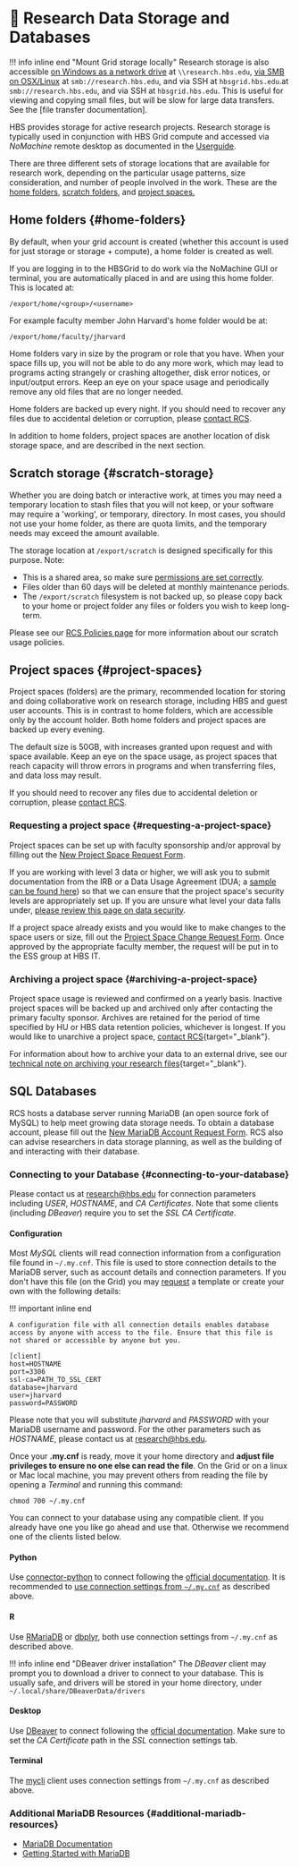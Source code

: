 # 💾 Research Data Storage and Databases

!!! info inline end "Mount Grid storage locally"
    Research storage is also accessible [on Windows as a network drive](https://support.microsoft.com/en-gb/windows/map-a-network-drive-in-windows-29ce55d1-34e3-a7e2-4801-131475f9557d) at `\\research.hbs.edu`, [via SMB on OSX/Linux](https://support.apple.com/lt-lt/guide/mac-help/mchlp1140/mac#mchlp1265542) 
    at `smb://research.hbs.edu`, and via SSH at `hbsgrid.hbs.edu`.at `smb://research.hbs.edu`, and via SSH at `hbsgrid.hbs.edu`.
    This is useful for viewing and copying small files, but will be slow for large data transfers.
    See the [file transfer documentation].

HBS provides storage for active research projects. Research storage is 
typically used in conjunction with HBS Grid compute and accessed 
via *NoMachine* remote desktop as documented in the [Userguide](index.md).

There are three different sets of storage locations that are available
for research work, depending on the particular usage patterns, size
consideration, and number of people involved in the work. These are the
[home folders](storage.md#home-folders), [scratch folders](storage.md#scratch-storage),
and [project spaces.](storage.md#project-spaces)

## Home folders {#home-folders}

By default, when your grid account is created (whether this account is
used for just storage or storage + compute), a home folder is created as
well.

If you are logging in to the HBSGrid to do work via the NoMachine GUI or
terminal, you are automatically placed in and are using this home
folder. This is located at:

`/export/home/<group>/<username>`

For example faculty member John Harvard's home folder would be at:

`/export/home/faculty/jharvard`

Home folders vary in size by the program or role that you have. When
your space fills up, you will not be able to do any more work, which may
lead to programs acting strangely or crashing altogether, disk error
notices, or input/output errors. Keep an eye on your space usage and 
periodically remove any old files that are no longer needed.

Home folders are backed up every night. If you should need to recover
any files due to accidental deletion or corruption, please
[contact RCS](mailto:research@hbs.edu).

In addition to home folders, project spaces are another location of disk
storage space, and are described in the next section.

## Scratch storage {#scratch-storage}

Whether you are doing batch or interactive work, at times you may need a
temporary location to stash files that you will not keep, or your
software may require a 'working', or temporary, directory. In most
cases, you should not use your home folder, as there are quota limits,
and the temporary needs may exceed the amount available.

The storage location at `/export/scratch` is designed specifically for this purpose.
Note:

-   This is a shared area, so make sure [permissions are set correctly](worksafe.md).
-   Files older than 60 days will be deleted at monthly maintenance
    periods.
-   The `/export/scratch` filesystem is not backed up, so please copy back
    to your home or project folder any files or folders you wish to keep
    long-term.

Please see our [RCS Policies page](https://www.hbs.edu/research-computing-services/about-us/terms-of-service/policies.aspx#scratch)
for more information about our scratch usage policies.

## Project spaces {#project-spaces}

Project spaces (folders) are the primary, recommended location for
storing and doing collaborative work on research storage, including HBS
and guest user accounts. This is in contrast to home folders, which are
accessible only by the account holder. Both home folders and project
spaces are backed up every evening. 

The default size is 50GB, with increases granted upon request and with
space available. Keep an eye on the space usage, as project spaces that
reach capacity will throw errors in programs and when transferring
files, and data loss may result.

If you should need to recover any files due to accidental deletion or
corruption, please [contact RCS](mailto:research@hbs.edu).


### Requesting a project space {#requesting-a-project-space}

Project spaces can be set up with faculty sponsorship and/or approval by
filling out the [New Project Space Request
Form](https://forms.office.com/Pages/ResponsePage.aspx?id=Tlb9CUK_IUOPLbjkgvhjXMoIB6PHisBIlawtyGb7ibhURFhFT09aVVJEQ0tQM1JRMjJOOTg0SFpZQi4u).

If you are working with level 3 data or higher, we will ask you to
submit documentation from the IRB or a Data Usage Agreement (DUA; a
[sample can be found
here](https://www.hbs.edu/research-computing-services/Shared%20Documents/Training/sample_l3_data_usage_agreement.pdf))
so that we can ensure that the project space's security levels are
appropriately set up. If you are unsure what level your data falls
under, [please review this page on data
security](https://security.harvard.edu/dct).

If a project space already exists and you would like to make changes to
the space users or size, fill out the [Project Space Change Request
Form](https://forms.office.com/Pages/ResponsePage.aspx?id=Tlb9CUK_IUOPLbjkgvhjXMoIB6PHisBIlawtyGb7ibhUOEJQSUFSUkpUVUFRUEFHQzZGOVVMODNNRy4u). Once approved by the appropriate faculty member, the request will be put in
to the ESS group at HBS IT.

### Archiving a project space {#archiving-a-project-space}

Project space usage is reviewed and confirmed on a yearly basis.
Inactive project spaces will be backed up and archived only after
contacting the primary faculty sponsor. Archives are retained for the
period of time specified by HU or HBS data retention policies, whichever
is longest. If you would like to unarchive a project space, [contact
RCS](https://www.hbs.edu/research-computing-services/contact-us/Pages/default.aspx){target="_blank"}.

For information about how to archive your data to an external drive, see
our [technical note on archiving your research
files](https://www.hbs.edu/research-computing-services/help/technical-how-tos-and-technical-notes/archiving-your-research-files.aspx){target="_blank"}.


## SQL Databases

RCS hosts a database server running MariaDB (an open source fork
of MySQL) to help meet growing data storage needs.
To obtain a database account, please fill out the [New
MariaDB Account Request
Form](https://forms.office.com/Pages/ResponsePage.aspx?id=Tlb9CUK_IUOPLbjkgvhjXMoIB6PHisBIlawtyGb7ibhUNVlWWUgwM1dCSjdWWllOVEVDQUtCUUVNMS4u).
RCS also can advise researchers in data storage planning, as well as the
building of and interacting with their database.

### Connecting to your Database {#connecting-to-your-database}

Please contact us at <research@hbs.edu> for connection parameters including
*USER*, *HOSTNAME*, and *CA Certificates*. Note that some clients 
(including *DBeaver*) require you to set the *SSL CA Certificate*.

#### Configuration

Most *MySQL* clients will read connection information from a
configuration file found in `~/.my.cnf`. This file is used to store
connection details to the MariaDB server, such as account details and
connection parameters. If you don't have this file (on the Grid) you
may [request](mailto:research@hbs.edu) a template or create your own
with the following details:

!!! important inline end
    
    A configuration file with all connection details enables database
    access by anyone with access to the file. Ensure that this file is
    not shared or accessible by anyone but you.

```
[client]
host=HOSTNAME
port=3306
ssl-ca=PATH_TO_SSL_CERT
database=jharvard
user=jharvard
password=PASSWORD
```

Please note that you will substitute *jharvard* and *PASSWORD* with
your MariaDB username and password. For the other parameters such as
*HOSTNAME*, please contact us at <research@hbs.edu>.

Once your **.my.cnf** is ready, move it your home directory and 
**adjust file privileges to ensure no one else can read the file**. On the Grid or
on a linux or Mac local machine, you may prevent others from reading the
file by opening a *Terminal* and running this command:

`chmod 700 ~/.my.cnf`

You can connect to your database using any compatible client. If you 
already have one you like go ahead and use that. Otherwise we recommend
one of the clients listed below.

#### Python 
Use [connector-python](https://dev.mysql.com/doc/connector-python/en/) to connect following the 
[official documentation](https://dev.mysql.com/doc/connector-python/en/connector-python-example-connecting.html).
It is recommended to [use connection settings from `~/.my.cnf`](https://dev.mysql.com/doc/connector-python/en/connector-python-option-files.html) as described above.

#### R
Use [RMariaDB](https://rmariadb.r-dbi.org/) or [dbplyr](https://dbplyr.tidyverse.org/), both use connection settings from `~/.my.cnf` as described above.

!!! info inline end "DBeaver driver installation"
    The *DBeaver* client may prompt you to download a driver to connect to your database.
    This is usually safe, and drivers will be stored in your home directory, under
    `~/.local/share/DBeaverData/drivers`

#### Desktop
Use [DBeaver](https://dbeaver.io/) to connect following the [official documentation](https://dbeaver.com/docs/wiki/Create-Connection/). 
Make sure to set the *CA Certificate* path in the *SSL* connection settings tab.

#### Terminal
The [mycli](https://www.mycli.net/) client uses connection settings from `~/.my.cnf` as described above.

### Additional MariaDB Resources {#additional-mariadb-resources}

-   [MariaDB Documentation](https://mariadb.com/kb/en/mariadb/documentation/)
-   [Getting Started with MariaDB](https://mariadb.com/products/get-started)
